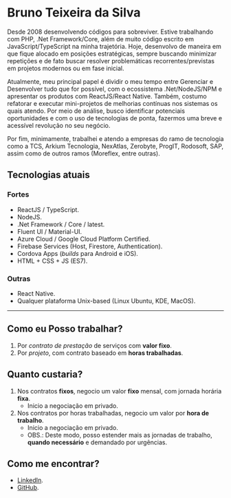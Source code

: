 # Bruno Teixeira da Silva

Desde 2008 desenvolvendo códigos para sobreviver. Estive trabalhando com PHP, .Net Framework/Core, além de muito código escrito em JavaScript/TypeScript na minha trajetória. 
Hoje, desenvolvo de maneira em que fique alocado em posições estratégicas, sempre buscando minimizar repetições e de fato buscar resolver problemáticas recorrentes/previstas em projetos modernos ou em fase inicial.

Atualmente, meu principal papel é dividir o meu tempo entre Gerenciar e Desenvolver tudo que for possível, com o ecossistema .Net/NodeJS/NPM e apresentar os produtos com ReactJS/React Native.
Também, costumo refatorar e executar mini-projetos de melhorias contínuas nos sistemas os quais atendo. Por meio de análise, busco identificar potenciais oportunidades e com o uso de tecnologias de ponta, fazermos uma breve e acessível revolução no seu negócio.

Por fim, minimamente, trabalhei e atendo a empresas do ramo de tecnologia como a TCS, Arkium Tecnologia, NexAtlas, Zerobyte, ProgIT, Rodosoft, SAP, assim como de outros ramos (Moreflex, entre outras).

## Tecnologias atuais

### Fortes

- ReactJS / TypeScript.
- NodeJS.
- .Net Framework / Core / latest.
- Fluent UI / Material-UI.
- Azure Cloud / Google Cloud Platform Certified.
- Firebase Services (Host, Firestore, Authentication).
- Cordova Apps (_builds_ para Android e iOS).
- HTML + CSS + JS (ES7).

### Outras

- React Native.
- Qualquer plataforma Unix-based (Linux Ubuntu, KDE, MacOS).

---

## Como eu Posso trabalhar?

1. Por _contrato de prestação_ de serviços com **valor fixo**.
2. Por _projeto_, com contrato baseado em **horas trabalhadas**.

## Quanto custaria?

1. Nos contratos **fixos**, negocio um valor **fixo** mensal, com jornada horária **fixa**.
   - Inicio a negociação em privado.
2. Nos contratos por horas trabalhadas, negocio um valor por **hora de trabalho**.
   - Inicio a negociação em privado.
   - OBS.: Deste modo, posso estender mais as jornadas de trabalho, **quando necessário** e demandado por urgências.

## Como me encontrar?

- [LinkedIn](https://www.linkedin.com/in/bruno-teixeira-da-silva-6918766a/).
- [GitHub](https://github.com/brunoteixeirasilva).
